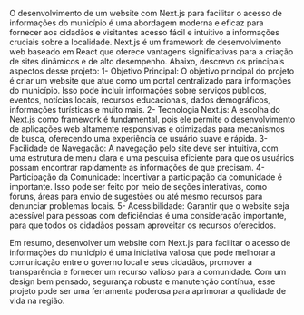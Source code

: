 O desenvolvimento de um website com Next.js para facilitar o acesso de informações do município é uma abordagem moderna e eficaz para fornecer aos cidadãos e visitantes acesso fácil e intuitivo a informações cruciais sobre a localidade. Next.js é um framework de desenvolvimento web baseado em React que oferece vantagens significativas para a criação de sites dinâmicos e de alto desempenho. Abaixo, descrevo os principais aspectos desse projeto:
1- Objetivo Principal:
O objetivo principal do projeto é criar um website que atue como um portal centralizado para informações do município. Isso pode incluir informações sobre serviços públicos, eventos, notícias locais, recursos educacionais, dados demográficos, informações turísticas e muito mais.
2- Tecnologia Next.js:
A escolha do Next.js como framework é fundamental, pois ele permite o desenvolvimento de aplicações web altamente responsivas e otimizadas para mecanismos de busca, oferecendo uma experiência de usuário suave e rápida.
3- Facilidade de Navegação:
A navegação pelo site deve ser intuitiva, com uma estrutura de menu clara e uma pesquisa eficiente para que os usuários possam encontrar rapidamente as informações de que precisam.
4- Participação da Comunidade:
Incentivar a participação da comunidade é importante. Isso pode ser feito por meio de seções interativas, como fóruns, áreas para envio de sugestões ou até mesmo recursos para denunciar problemas locais.
5- Acessibilidade:
Garantir que o website seja acessível para pessoas com deficiências é uma consideração importante, para que todos os cidadãos possam aproveitar os recursos oferecidos.

Em resumo, desenvolver um website com Next.js para facilitar o acesso de informações do município é uma iniciativa valiosa que pode melhorar a comunicação entre o governo local e seus cidadãos, promover a transparência e fornecer um recurso valioso para a comunidade. Com um design bem pensado, segurança robusta e manutenção contínua, esse projeto pode ser uma ferramenta poderosa para aprimorar a qualidade de vida na região.
